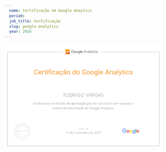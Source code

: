```yaml
---
  name: Certificação em Google Anaytics
  period:
  job_title: Certificação
  slug: google-analytics
  year: 2016
---
```


<img class="img-responsive" src="/assets/images/certifications/google-analytics.png" alt="">
